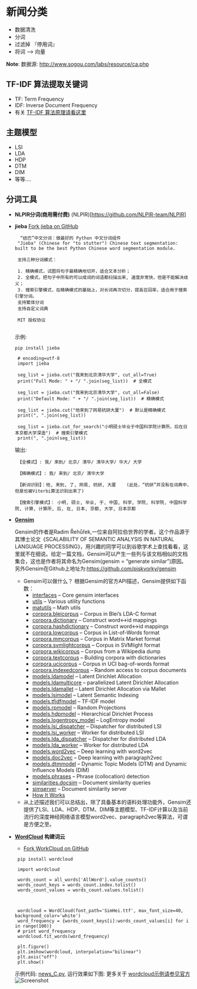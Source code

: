 # 新闻分类
- 数据清洗
- 分词
- 过滤掉 『停用词』
- 将词 --> 向量

**Note**: 数据源: http://www.sogou.com/labs/resource/ca.php

## TF-IDF 算法提取关键词
- TF: Term Frequency
- IDF: Inverse Document Frequency
- 有关 [TF-IDF 算法原理请看这里](http://www.cnblogs.com/biyeymyhjob/archive/2012/07/17/2595249.html)

## 主题模型
- LSI
- LDA
- HDP
- DTM
- DIM
- 等等....    


## 分词工具
 - **NLPIR分词(商用需付费)** (NLPIR)[https://github.com/NLPIR-team/NLPIR]
 - **jieba** [Fork jieba on GitHub](https://github.com/fxsjy/jieba)
   ```
     “结巴”中文分词：做最好的 Python 中文分词组件
    "Jieba" (Chinese for "to stutter") Chinese text segmentation: built to be the best Python Chinese word segmentation module.
    
    支持三种分词模式：

    1. 精确模式，试图将句子最精确地切开，适合文本分析；
    2. 全模式，把句子中所有的可以成词的词语都扫描出来, 速度非常快，但是不能解决歧义；
    3. 搜索引擎模式，在精确模式的基础上，对长词再次切分，提高召回率，适合用于搜索引擎分词。
    支持繁体分词
    支持自定义词典
    
    MIT 授权协议
    
   ```
   示例:
   ``` 
   pip install jieba
   ```
   ```
    # encoding=utf-8
    import jieba
    
    seg_list = jieba.cut("我来到北京清华大学", cut_all=True)
    print("Full Mode: " + "/ ".join(seg_list))  # 全模式
    
    seg_list = jieba.cut("我来到北京清华大学", cut_all=False)
    print("Default Mode: " + "/ ".join(seg_list))  # 精确模式
    
    seg_list = jieba.cut("他来到了网易杭研大厦")  # 默认是精确模式
    print(", ".join(seg_list))
    
    seg_list = jieba.cut_for_search("小明硕士毕业于中国科学院计算所，后在日本京都大学深造")  # 搜索引擎模式
    print(", ".join(seg_list))
   ```
    输出:
   ```
    【全模式】: 我/ 来到/ 北京/ 清华/ 清华大学/ 华大/ 大学
    
    【精确模式】: 我/ 来到/ 北京/ 清华大学
    
    【新词识别】：他, 来到, 了, 网易, 杭研, 大厦    (此处，“杭研”并没有在词典中，但是也被Viterbi算法识别出来了)
    
    【搜索引擎模式】： 小明, 硕士, 毕业, 于, 中国, 科学, 学院, 科学院, 中国科学院, 计算, 计算所, 后, 在, 日本, 京都, 大学, 日本京都
    ```
 
 - **[Gensim](https://github.com/piskvorky/gensim)**
 
   Gensim的作者是Radim Řehůřek,一位来自阿拉伯世界的学者。这个作品源于其博士论文《SCALABILITY OF SEMANTIC ANALYSIS IN NATURAL LANGUAGE PROCESSING》，用兴趣的同学可以到谷歌学术上查找看看，这里就不在细说。给定一篇文档，Gensim可以产生一些列与该文档相似的文档集合，这也是作者将其命名为Gensim(gensim = “generate similar”)原因。另外Gensim在Github上地址为:https://github.com/piskvorky/gensim
   
   - Gensim可以做什么？ 根据Gensim的官方API描述，Gensim提供如下函数： 
        - [interfaces](https://radimrehurek.com/gensim/interfaces.html) – Core gensim interfaces
        - [utils](https://radimrehurek.com/gensim/utils.html) – Various utility functions
        - [matutils](https://radimrehurek.com/gensim/matutils.html) – Math utils
        - [corpora.bleicorpus](https://radimrehurek.com/gensim/corpora/bleicorpus.html) – Corpus in Blei’s LDA-C format
        - [corpora.dictionary](https://radimrehurek.com/gensim/corpora/dictionary.html) – Construct word<->id mappings
        - [corpora.hashdictionary](https://radimrehurek.com/gensim/corpora/hashdictionary.html) – Construct word<->id mappings
        - [corpora.lowcorpus](https://radimrehurek.com/gensim/corpora/lowcorpus.html) – Corpus in List-of-Words format
        - [corpora.mmcorpus](https://radimrehurek.com/gensim/corpora/mmcorpus.html) – Corpus in Matrix Market format
        - [corpora.svmlightcorpus](https://radimrehurek.com/gensim/corpora/svmlightcorpus.html) – Corpus in SVMlight format
        - [corpora.wikicorpus](https://radimrehurek.com/gensim/corpora/wikicorpus.html) – Corpus from a Wikipedia dump
        - [corpora.textcorpus](https://radimrehurek.com/gensim/corpora/textcorpus.html) – Building corpora with dictionaries
        - [corpora.ucicorpus](https://radimrehurek.com/gensim/corpora/ucicorpus.html) – Corpus in UCI bag-of-words format
        - [corpora.indexedcorpus](https://radimrehurek.com/gensim/corpora/indexedcorpus.html) – Random access to corpus documents
        - [models.ldamodel](https://radimrehurek.com/gensim/models/ldamodel.html) – Latent Dirichlet Allocation
        - [models.ldamulticore](https://radimrehurek.com/gensim/models/ldamulticore.html) – parallelized Latent Dirichlet Allocation
        - [models.ldamallet](https://radimrehurek.com/gensim/models/ldamallet.html) – Latent Dirichlet Allocation via Mallet
        - [models.lsimodel](https://radimrehurek.com/gensim/models/lsimodel.html) – Latent Semantic Indexing
        - [models.tfidfmodel](https://radimrehurek.com/gensim/models/tfidfmodel.html) – TF-IDF model
        - [models.rpmodel](http://radimrehurek.com/gensim/models/rpmodel.html) – Random Projections
        - [models.hdpmodel](https://radimrehurek.com/gensim/models/hdpmodel.html) – Hierarchical Dirichlet Process
        - [models.logentropy_model](https://radimrehurek.com/gensim/models/logentropy_model.html) – LogEntropy model
        - [models.lsi_dispatcher](https://radimrehurek.com/gensim/models/lsi_dispatcher.html) – Dispatcher for distributed LSI
        - [models.lsi_worker](https://radimrehurek.com/gensim/models/lsi_worker.html) – Worker for distributed LSI
        - [models.lda_dispatcher](https://radimrehurek.com/gensim/models/lda_dispatcher.html) – Dispatcher for distributed LDA
        - [models.lda_worker](https://radimrehurek.com/gensim/models/lda_worker.html) – Worker for distributed LDA
        - [models.word2vec](https://radimrehurek.com/gensim/models/word2vec.html) – Deep learning with word2vec
        - [models.doc2vec](https://radimrehurek.com/gensim/models/doc2vec.html) – Deep learning with paragraph2vec
        - [models.dtmmodel](https://radimrehurek.com/gensim/models/dtmmodel.html) – Dynamic Topic Models (DTM) and Dynamic Influence Models (DIM)
        - [models.phrases](https://radimrehurek.com/gensim/models/phrases.html) – Phrase (collocation) detection
        - [similarities.docsim](https://radimrehurek.com/gensim/similarities/docsim.html) – Document similarity queries 
        - [simserver](https://radimrehurek.com/gensim/similarities/simserver.html) – Document similarity server
        - [How It Works](https://radimrehurek.com/gensim/similarities/docsim.html#how-it-works)
   - 从上述描述我们可以总结出，除了具备基本的语料处理功能外，Gensim还提供了LSI、LDA、HDP、DTM、DIM等主题模型、TF-IDF计算以及当前流行的深度神经网络语言模型word2vec、paragraph2vec等算法，可谓是方便之至。
   
   
 - **[WordCloud](https://github.com/amueller/word_cloud) 构建词云**
   - [Fork WorkCloud on GitHub](https://github.com/amueller/word_cloud)
   
   ```
    pip install wordcloud
   ```
   
   ```
    import wordcloud
   
    words_count = all_words['AllWord'].value_counts()
    words_count_keys = words_count.index.tolist()
    words_count_values = words_count.values.tolist()
    
    
    
    wordcloud = WordCloud(font_path='SimHei.ttf', max_font_size=40, background_color='white')
    word_frequency = {words_count_keys[i]:words_count_values[i] for i in range(100)}
    # print word_frequency
    wordcloud.fit_words(word_frequency)
    
    plt.figure()
    plt.imshow(wordcloud, interpolation="bilinear")
    plt.axis("off")
    plt.show()
   
   ```
   示例代码: [news_C.py](https://github.com/yorkLiu/AILab/blob/master/newsCategory/news_C.py), 运行效果如下图:
   更多关于 [wordcloud示例请参见官方](https://github.com/amueller/word_cloud)
   ![Screenshot](wordcloud-01.png)
   
  
   
   
   